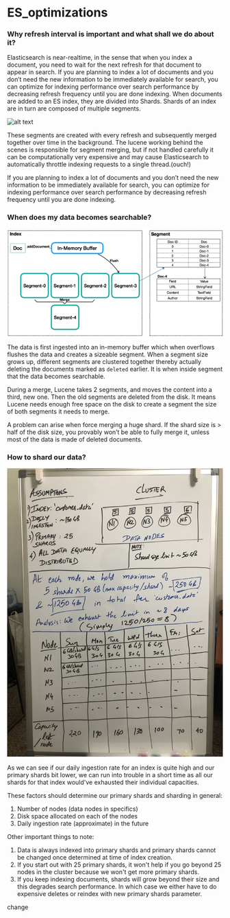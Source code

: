 # ES_optimizations

### Why refresh interval is important and what shall we do about it?

Elasticsearch is near-realtime, in the sense that when you index a document, you need to wait for the next refresh for that document to appear in search. 
If you are planning to index a lot of documents and you don’t need the new information to be immediately available for search, you can optimize for indexing performance over search performance by decreasing refresh frequency until you are done indexing.
When documents are added to an ES index, they are divided into Shards. Shards of an index are in turn are composed of multiple segments.  

![alt text](https://fdv.github.io/running-elasticsearch-fun-profit/003-about-lucene/images/image2.svg "Lucene data structure")


These segments are created with every refresh and subsequently merged together over time in the background.
The lucene working behind the scenes is responsible for segment merging, but if not handled carefully it can be computationally very expensive and may cause Elasticsearch to automatically throttle indexing requests to a single thread.(ouch!)

If you are planning to index a lot of documents and you don’t need the new information to be immediately available for search, you can optimize for indexing performance over search performance by decreasing refresh frequency until you are done indexing.

### When does my data becomes searchable?

![Lucene data representation](images/lucene_data_representation.png)

The data is first ingested into an in-memory buffer which when overflows flushes the data and creates a sizeable segment. 
When a segment size grows up, different segments are clustered together thereby actually deleting the documents marked as `deleted` earlier. It is when inside segment that the data becomes searchable.

During a merge, Lucene takes 2 segments, and moves the content into a third, new one. Then the old segments are deleted from the disk. It means Lucene needs enough free space on the disk to create a segment the size of both segments it needs to merge.

A problem can arise when force merging a huge shard. If the shard size is > half of the disk size, you provably won’t be able to fully merge it, unless most of the data is made of deleted documents.

### How to shard our data?

![Sharding](images/sharding.jpg)

As we can see if our daily ingestion rate for an index is quite high and our primary shards bit lower, we can run into trouble in a short time as all our shards for that index would've exhausted their individual capacities. 

These factors should determine our primary shards and sharding in general: 

1. Number of nodes (data nodes in specifics)
2. Disk space allocated on each of the nodes
3. Daily ingestion rate (approximate) in the future

Other important things to note:

1. Data is always indexed into primary shards and primary shards cannot be changed once determined at time of index creation. 
2. If you start out with 25 primary shards, it won't help if you go beyond 25 nodes in the cluster because we won't get more primary shards.
3. If you keep indexing documents, shards will grow beyond their size and this degrades search performance. In which case we either have to do expensive deletes or reindex with new primary shards parameter.

change